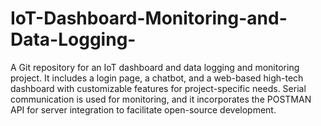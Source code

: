 # IoT-Dashboard-Monitoring-and-Data-Logging-
A Git repository for an IoT dashboard and data logging and monitoring project. It includes a login page, a chatbot, and a web-based high-tech dashboard with customizable features for project-specific needs. Serial communication is used for monitoring, and it incorporates the POSTMAN API for server integration to facilitate open-source development.
